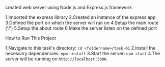 created web server using Node.js and Express.js framework

1.Imported the express library
2.Created an instance of the express app
3.Defined the port on which the server will run on
4.Setup the main route ('/')
5.Setup the about route
6.Make the server listen on the defined port

How to Run This Project

1.Navigate to this task's directory: `cd <foldername>/task-01`
2.Install the necessary dependencies: `npm install`
3.Start the server: `npm start`
4.The server will be running on `http://localhost:3000`.